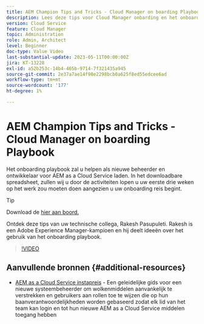 ```yaml
---
title: AEM Champion Tips and Tricks - Cloud Manager on boarding Playbook
description: Lees deze tips voor Cloud Manager onbarding en het onboarding playbook van AEM kampioen en expert, Rakesh Pasupuleti.
version: Cloud Service
feature: Cloud Manager
topic: Administration
role: Admin, Architect
level: Beginner
doc-type: Value Video
last-substantial-update: 2023-05-11T00:00:00Z
jira: KT-13228
exl-id: a52b253c-14b4-465b-9714-7f321435a945
source-git-commit: 2e37a7ae14f98e2298bcb0a625f8ed55edcee6ad
workflow-type: tm+mt
source-wordcount: '177'
ht-degree: 1%

---
```


# AEM Champion Tips and Tricks - Cloud Manager on boarding Playbook

Het onboarding playbook zal u helpen als nieuwe beheerder en ontwikkelaar voor AEM as a Cloud Service laden. In het downloadbare spreadsheet, zullen wij u door de activiteiten lopen u uw eerste drie weken op het werk zou moeten doen aangezien u uw onboarding reis begint.

>[!TIP]
>
>Download de [hier aan boord.](./assets/Cloud-Manager-for-AEM-as-a-Cloud-Service.xlsx)

Ontdek deze tips van uw technische collega, Rakesh Pasupuleti. Rakesh is een Adobe Experience Manager-kampioen en hij deelt ideeën over het gebruik van het onboarding playbook.

>[!VIDEO](https://video.tv.adobe.com/v/3419299?quality=12&learn=on)

## Aanvullende bronnen {#additional-resources}

* [AEM as a Cloud Service instapreis](https://experienceleague.adobe.com/docs/experience-manager-cloud-service/content/onboarding/journey/overview.html) - Een geleidelijke gids voor een nieuwe systeembeheerder om wolkenmiddelen aanvankelijk te verstrekken en gebruikers aan rollen toe te wijzen die op hun baanverantwoordelijkheden worden gebaseerd zodat elk lid van het team kan login en tot hun nieuwe AEM as a Cloud Service middelen toegang hebben
